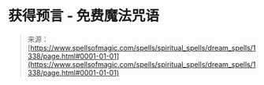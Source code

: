 <!--yml

category: 未分类

date: 2024-06-12 18:34:20

-->

# 获得预言 - 免费魔法咒语

> 来源：[https://www.spellsofmagic.com/spells/spiritual_spells/dream_spells/1338/page.html#0001-01-01](https://www.spellsofmagic.com/spells/spiritual_spells/dream_spells/1338/page.html#0001-01-01)
